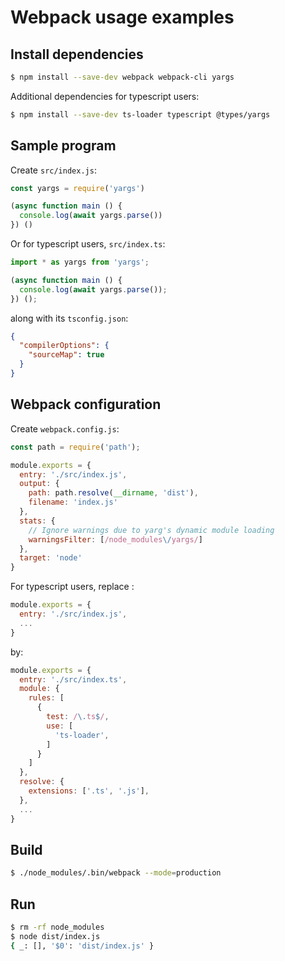 # Webpack usage examples

## Install dependencies

```bash
$ npm install --save-dev webpack webpack-cli yargs
```

Additional dependencies for typescript users:

```bash
$ npm install --save-dev ts-loader typescript @types/yargs
```

## Sample program

Create `src/index.js`:
```js
const yargs = require('yargs')

(async function main () {
  console.log(await yargs.parse())
}) ()
```

Or for typescript users, `src/index.ts`:
```ts
import * as yargs from 'yargs';

(async function main () {
  console.log(await yargs.parse());
}) ();
```

along with its `tsconfig.json`:
```json
{
  "compilerOptions": {
    "sourceMap": true
  }
}
```

## Webpack configuration

Create `webpack.config.js`:
```js
const path = require('path');

module.exports = {
  entry: './src/index.js',
  output: {
    path: path.resolve(__dirname, 'dist'),
    filename: 'index.js'
  },
  stats: {
    // Ignore warnings due to yarg's dynamic module loading
    warningsFilter: [/node_modules\/yargs/]
  },
  target: 'node'
}
```

For typescript users, replace :

```js
module.exports = {
  entry: './src/index.js',
  ...
}
```

by:

```js
module.exports = {
  entry: './src/index.ts',
  module: {
    rules: [
      {
        test: /\.ts$/,
        use: [
          'ts-loader',
        ]
      }
    ]
  },
  resolve: {
    extensions: ['.ts', '.js'],
  },
  ...
}
```

## Build

```bash
$ ./node_modules/.bin/webpack --mode=production
```

## Run

```bash
$ rm -rf node_modules
$ node dist/index.js
{ _: [], '$0': 'dist/index.js' }
```
